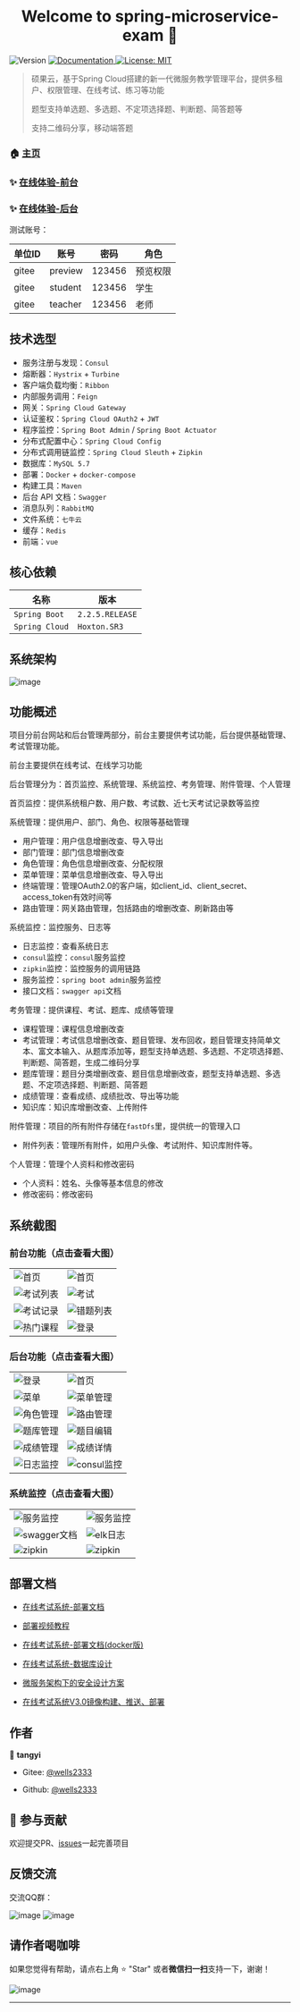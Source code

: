 <h1 align="center">Welcome to spring-microservice-exam 👋</h1>
<p>
  <img alt="Version" src="https://img.shields.io/badge/version-3.7.0-blue.svg?cacheSeconds=2592000" />
  <a href="https://www.kancloud.cn/tangyi/spring-microservice-exam/1322864" target="_blank">
    <img alt="Documentation" src="https://img.shields.io/badge/documentation-yes-brightgreen.svg" />
  </a>
  <a href="#" target="_blank">
    <img alt="License: MIT" src="https://img.shields.io/badge/License-MIT-yellow.svg" />
  </a>
</p>

> 硕果云，基于Spring Cloud搭建的新一代微服务教学管理平台，提供多租户、权限管理、在线考试、练习等功能
>
> 题型支持单选题、多选题、不定项选择题、判断题、简答题等
>
> 支持二维码分享，移动端答题

### 🏠 [主页](https://gitee.com/wells2333/spring-microservice-exam)

### ✨ [在线体验-前台](http://118.25.138.130)

### ✨ [在线体验-后台](http://118.25.138.130:81)

测试账号：

|   单位ID   |      账号      |   密码   |   角色    |
| --------- | -------- | -------- | -------- |
|  gitee  |  preview  | 123456  |  预览权限|
|  gitee  |  student  | 123456  |  学生  |
|  gitee  |  teacher  | 123456  |  老师  |

## 技术选型

- 服务注册与发现：`Consul`
- 熔断器：`Hystrix` + `Turbine`
- 客户端负载均衡：`Ribbon`
- 内部服务调用：`Feign`
- 网关：`Spring Cloud Gateway`
- 认证鉴权：`Spring Cloud OAuth2` + `JWT`
- 程序监控：`Spring Boot Admin` / `Spring Boot Actuator`
- 分布式配置中心：`Spring Cloud Config`
- 分布式调用链监控：`Spring Cloud Sleuth` + `Zipkin`
- 数据库：`MySQL 5.7`
- 部署：`Docker` + `docker-compose`
- 构建工具：`Maven`
- 后台 API 文档：`Swagger`
- 消息队列：`RabbitMQ`
- 文件系统：`七牛云`
- 缓存：`Redis`
- 前端：`vue`

## 核心依赖

|      名称      |   版本    |
| --------- | -------- |
| `Spring Boot`    | `2.2.5.RELEASE`  |
| `Spring Cloud`   | `Hoxton.SR3`  |

## 系统架构

![image](docs/images/系统架构图v3.0.png)

## 功能概述

项目分前台网站和后台管理两部分，前台主要提供考试功能，后台提供基础管理、考试管理功能。

前台主要提供在线考试、在线学习功能

后台管理分为：首页监控、系统管理、系统监控、考务管理、附件管理、个人管理

首页监控：提供系统租户数、用户数、考试数、近七天考试记录数等监控

系统管理：提供用户、部门、角色、权限等基础管理
- 用户管理：用户信息增删改查、导入导出
- 部门管理：部门信息增删改查
- 角色管理：角色信息增删改查、分配权限
- 菜单管理：菜单信息增删改查、导入导出
- 终端管理：管理OAuth2.0的客户端，如client_id、client_secret、access_token有效时间等
- 路由管理：网关路由管理，包括路由的增删改查、刷新路由等

系统监控：监控服务、日志等
- 日志监控：查看系统日志
- `consul`监控：`consul`服务监控
- `zipkin`监控：监控服务的调用链路
- 服务监控：`spring boot admin`服务监控
- 接口文档：`swagger api`文档

考务管理：提供课程、考试、题库、成绩等管理
- 课程管理：课程信息增删改查
- 考试管理：考试信息增删改查、题目管理、发布回收，题目管理支持简单文本、富文本输入、从题库添加等，题型支持单选题、多选题、不定项选择题、判断题、简答题，生成二维码分享
- 题库管理：题目分类增删改查、题目信息增删改查，题型支持单选题、多选题、不定项选择题、判断题、简答题
- 成绩管理：查看成绩、成绩批改、导出等功能
- 知识库：知识库增删改查、上传附件

附件管理：项目的所有附件存储在`fastDfs`里，提供统一的管理入口
- 附件列表：管理所有附件，如用户头像、考试附件、知识库附件等。

个人管理：管理个人资料和修改密码
- 个人资料：姓名、头像等基本信息的修改
- 修改密码：修改密码

## 系统截图

### 前台功能（点击查看大图）

<table>
	<tr>
	    <td><img src="https://gitee.com/wells2333/spring-microservice-exam/raw/master/docs/images/image_web.png" alt="首页"/></td>
        <td><img src="https://gitee.com/wells2333/spring-microservice-exam/raw/master/docs/images/image_web_home.png" alt="首页"/></td>
    </tr>
    <tr>
        <td><img src="https://gitee.com/wells2333/spring-microservice-exam/raw/master/docs/images/image_web_exams.png" alt="考试列表"/></td>
        <td><img src="https://gitee.com/wells2333/spring-microservice-exam/raw/master/docs/images/image_web_exam.png" alt="考试"/></td>
    </tr>
    <tr>
        <td><img src="https://gitee.com/wells2333/spring-microservice-exam/raw/master/docs/images/image_web_record.png" alt="考试记录"/></td>
        <td><img src="https://gitee.com/wells2333/spring-microservice-exam/raw/master/docs/images/image_web_incorrect_answer.png" alt="错题列表"/></td>
    </tr>
    <tr>
        <td><img src="https://gitee.com/wells2333/spring-microservice-exam/raw/master/docs/images/image_web_courses.png" alt="热门课程"/></td>
        <td><img src="https://gitee.com/wells2333/spring-microservice-exam/raw/master/docs/images/image_web_login.png" alt="登录"/></td>
    </tr>
</table>

### 后台功能（点击查看大图）

<table>
	<tr>
        <td><img src="https://gitee.com/wells2333/spring-microservice-exam/raw/master/docs/images/image_ui_login.png" alt="登录"/></td>
        <td><img src="https://gitee.com/wells2333/spring-microservice-exam/raw/master/docs/images/image_ui_exam.png" alt="首页"/></td>
    </tr>
    <tr>
        <td><img src="https://gitee.com/wells2333/spring-microservice-exam/raw/master/docs/images/image_ui_menu.png" alt="菜单"/></td>
        <td><img src="https://gitee.com/wells2333/spring-microservice-exam/raw/master/docs/images/image_ui_menu_manage.png" alt="菜单管理"/></td>
    </tr>
    <tr>
        <td><img src="https://gitee.com/wells2333/spring-microservice-exam/raw/master/docs/images/image_ui_role_manage.png" alt="角色管理"/></td>
        <td><img src="https://gitee.com/wells2333/spring-microservice-exam/raw/master/docs/images/image_ui_route_manage.png" alt="路由管理"/></td>
    </tr>
    <tr>
        <td><img src="https://gitee.com/wells2333/spring-microservice-exam/raw/master/docs/images/image_ui_subjects_manage.png" alt="题库管理"/></td>
        <td><img src="https://gitee.com/wells2333/spring-microservice-exam/raw/master/docs/images/image_ui_subjects_rich_edit.png" alt="题目编辑"/></td>
    </tr>
    <tr>
        <td><img src="https://gitee.com/wells2333/spring-microservice-exam/raw/master/docs/images/image_ui_score_manage.png" alt="成绩管理"/></td>
        <td><img src="https://gitee.com/wells2333/spring-microservice-exam/raw/master/docs/images/image_ui_score_detail.png" alt="成绩详情"/></td>
    </tr>
    <tr>
        <td><img src="https://gitee.com/wells2333/spring-microservice-exam/raw/master/docs/images/image_ui_log_manage.png" alt="日志监控"/></td>
        <td><img src="https://gitee.com/wells2333/spring-microservice-exam/raw/master/docs/images/image_ui_consul.png" alt="consul监控"/></td>
    </tr>
</table>

### 系统监控（点击查看大图）

<table>
	<tr>
        <td><img src="https://gitee.com/wells2333/spring-microservice-exam/raw/master/docs/images/image_ui_spring_boot_admin.png" alt="服务监控"/></td>
        <td><img src="https://gitee.com/wells2333/spring-microservice-exam/raw/master/docs/images/image_ui_spring_boot_admin01.png" alt="服务监控"/></td>
    </tr>
    <tr>
        <td><img src="https://gitee.com/wells2333/spring-microservice-exam/raw/master/docs/images/image_ui_swagger.png" alt="swagger文档"/></td>
        <td><img src="https://gitee.com/wells2333/spring-microservice-exam/raw/master/docs/images/image_ui_elk.png" alt="elk日志"/></td>
    </tr>
    <tr>
        <td><img src="https://gitee.com/wells2333/spring-microservice-exam/raw/master/docs/images/image_ui_zipkin1.png" alt="zipkin"/></td>
        <td><img src="https://gitee.com/wells2333/spring-microservice-exam/raw/master/docs/images/image_ui_zipkin2.png" alt="zipkin"/></td>
    </tr>
</table>

## 部署文档

- [在线考试系统-部署文档](https://www.kancloud.cn/tangyi/spring-microservice-exam/1322870)

- [部署视频教程](https://www.kancloud.cn/tangyi/spring-microservice-exam/1519487)

- [在线考试系统-部署文档(docker版)](https://www.kancloud.cn/tangyi/spring-microservice-exam/1322869)

- [在线考试系统-数据库设计](https://www.kancloud.cn/tangyi/spring-microservice-exam/1322868)

- [微服务架构下的安全设计方案](http://ehedgehog.net/2019/03/23/%E5%BE%AE%E6%9C%8D%E5%8A%A1%E6%9E%B6%E6%9E%84%E4%B8%8B%E7%9A%84%E5%AE%89%E5%85%A8%E8%AE%BE%E8%AE%A1%E6%96%B9%E6%A1%88/)

- [在线考试系统V3.0镜像构建、推送、部署](http://ehedgehog.net/2019/04/22/%E5%9C%A8%E7%BA%BF%E8%80%83%E8%AF%95%E7%B3%BB%E7%BB%9FV2.0%E9%95%9C%E5%83%8F%E6%9E%84%E5%BB%BA%E3%80%81%E6%8E%A8%E9%80%81%E3%80%81%E9%83%A8%E7%BD%B2/)

## 作者

👤 **tangyi**

* Gitee: [@wells2333](https://gitee.com/wells2333)

* Github: [@wells2333](https://github.com/wells2333)

## 🤝 参与贡献

欢迎提交PR、[issues](https://gitee.com/wells2333/spring-microservice-exam/issues)一起完善项目

## 反馈交流

交流QQ群：

 ![image](docs/images/qq.png) ![image](docs/images/qq_new.png)  
 
## 请作者喝咖啡

如果您觉得有帮助，请点右上角 ⭐️ "Star" 或者**微信扫一扫**支持一下，谢谢！

 ![image](docs/images/wechat.png)

***
